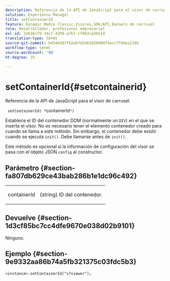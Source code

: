 ```yaml
---
description: Referencia de la API de JavaScript para el visor de carrusel.
solution: Experience Manager
title: setContainerId
feature: Dynamic Media Classic,Visores,SDK/API,Banners de carrusel
role: Desarrollador, profesional empresarial
exl-id: 32636cf9-3dc7-4299-a7b7-cf803ca36514
translation-type: tm+mt
source-git-commit: b4344397f82eb7d2d61020909f4acc7fddea210b
workflow-type: tm+mt
source-wordcount: '98'
ht-degree: 3%

---
```


# setContainerId{#setcontainerid}

Referencia de la API de JavaScript para el visor de carrusel.

` setContainerId( *`containerId`*)`

Establece el ID del contenedor DOM (normalmente un `DIV`) en el que se inserta el visor. No es necesario tener el elemento contenedor creado para cuando se llama a este método. Sin embargo, el contenedor debe existir cuando se ejecuta `init()`. Debe llamarse antes de `init()`.

Este método es opcional si la información de configuración del visor se pasa con el objeto JSON `config` al constructor.

## Parámetro {#section-fa807db629ce43bab286b1e1dc96c492}

<table id="table_896DFF34A68A403DB93A6D597461A573"> 
 <tbody> 
  <tr> 
   <td colname="col1"> <p> <span class="codeph"> <span class="varname"> containerId  </span> </span> </p> </td> 
   <td colname="col2"> <p> <span class="codeph"> {string}  </span> ID del contenedor. </p> </td> 
  </tr> 
 </tbody> 
</table>

## Devuelve {#section-1d3cf85bc7cc4dfe9670e038d02b9101}

Ninguno.

## Ejemplo {#section-9e9332aa86b74a5fb321375c03fdc5b3}

```
<instance>.setContainerId("s7viewer");
```
